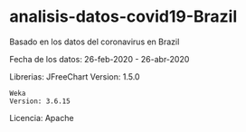 # analisis-datos-covid19-Brazil

Basado en los datos del coronavirus en Brazil 

Fecha de los datos:
    26-feb-2020 - 26-abr-2020

Librerias:
    JFreeChart
    Version: 1.5.0

    Weka
    Version: 3.6.15

Licencia: Apache 
